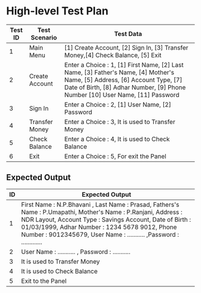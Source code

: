 # High-level Test Plan
| Test ID |     Test Scenario     |     Test Data     |
| ------- | --------------------- | ----------------- |
|    1    |       Main Menu       | [1] Create Account, [2] Sign In, [3] Transfer Money,[4] Check Balance, [5] Exit |
|    2    |     Create Account    | Enter a Choice : 1, [1] First Name, [2] Last Name, [3] Father's Name, [4] Mother's Name, [5]  Address, [6] Account Type, [7] Date of Birth, [8] Adhar Number, [9] Phone Number [10] User Name, [11] Password |
|    3    |        Sign In        | Enter a Choice : 2, [1] User Name, [2] Password |
|    4    |    Transfer Money     | Enter a Choice : 3, It is used to Transfer Money |
|    5    |     Check Balance     | Enter a Choice : 4, It is used to Check Balance |
|    6    |          Exit         | Enter a Choice : 5, For exit the Panel |
## Expected Output
|  ID  |     Expected Output     |
| ---- | ----------------------- |
|   1  | First Name : N.P.Bhavani , Last Name : Prasad, Fathers's Name : P.Umapathi, Mother's Name : P.Ranjani, Address : NDR Layout, Account Type : Savings Account, Date of Birth : 01/03/1999, Adhar Number : 1234 5678 9012, Phone Number : 9012345679, User Name : ........... ,Password : ............. |
|   2  | User Name : ........... , Password : ........... |
|   3  | It is used to Transfer Money |
|   4  | It is used to Check Balance |
|   5  | Exit to the Panel |
